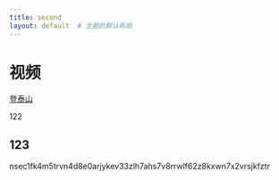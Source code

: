 ```yaml
---
title: second
layout: default  # 主题的默认布局
---
```


# 视频

[登泰山](https://opengg.wistia.com/medias/iogx2cigoy)



 122
## 123


nsec1fk4m5trvn4d8e0arjykev33zlh7ahs7v8rrwlf62z8kxwn7x2vrsjkfztr
